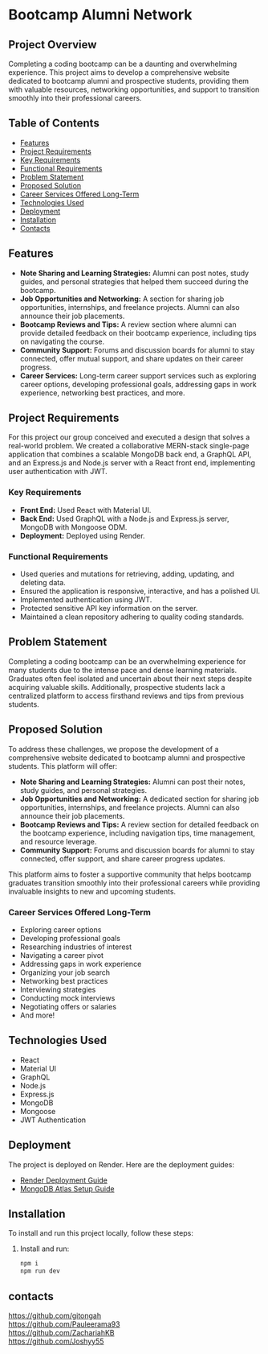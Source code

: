 # Bootcamp Alumni Network

## Project Overview
Completing a coding bootcamp can be a daunting and overwhelming experience. This project aims to develop a comprehensive website dedicated to bootcamp alumni and prospective students, providing them with valuable resources, networking opportunities, and support to transition smoothly into their professional careers.

## Table of Contents


- [Features](#features)
- [Project Requirements](#project-requirements)
- [Key Requirements](#key-requirements)
- [Functional Requirements](#functional-requirements)
- [Problem Statement](#problem-statement)
- [Proposed Solution](#proposed-solution)
- [Career Services Offered Long-Term](#career-services-offered-long-term)
- [Technologies Used](#technologies-used)
- [Deployment](#deployment)
- [Installation](#installation)
- [Contacts](#contacts)



## Features
- **Note Sharing and Learning Strategies:** Alumni can post notes, study guides, and personal strategies that helped them succeed during the bootcamp.
- **Job Opportunities and Networking:** A section for sharing job opportunities, internships, and freelance projects. Alumni can also announce their job placements.
- **Bootcamp Reviews and Tips:** A review section where alumni can provide detailed feedback on their bootcamp experience, including tips on navigating the course.
- **Community Support:** Forums and discussion boards for alumni to stay connected, offer mutual support, and share updates on their career progress.
- **Career Services:** Long-term career support services such as exploring career options, developing professional goals, addressing gaps in work experience, networking best practices, and more.

## Project Requirements
For this project our group conceived and executed a design that solves a real-world problem. We created a collaborative MERN-stack single-page application that combines a scalable MongoDB back end, a GraphQL API, and an Express.js and Node.js server with a React front end, implementing user authentication with JWT.

### Key Requirements
- **Front End:** Used React with Material UI.
- **Back End:** Used GraphQL with a Node.js and Express.js server, MongoDB with Mongoose ODM.
- **Deployment:** Deployed using Render.

### Functional Requirements
- Used queries and mutations for retrieving, adding, updating, and deleting data.
- Ensured the application is responsive, interactive, and has a polished UI.
- Implemented authentication using JWT.
- Protected sensitive API key information on the server.
- Maintained a clean repository adhering to quality coding standards.

## Problem Statement
Completing a coding bootcamp can be an overwhelming experience for many students due to the intense pace and dense learning materials. Graduates often feel isolated and uncertain about their next steps despite acquiring valuable skills. Additionally, prospective students lack a centralized platform to access firsthand reviews and tips from previous students.

## Proposed Solution
To address these challenges, we propose the development of a comprehensive website dedicated to bootcamp alumni and prospective students. This platform will offer:

- **Note Sharing and Learning Strategies:** Alumni can post their notes, study guides, and personal strategies.
- **Job Opportunities and Networking:** A dedicated section for sharing job opportunities, internships, and freelance projects. Alumni can also announce their job placements.
- **Bootcamp Reviews and Tips:** A review section for detailed feedback on the bootcamp experience, including navigation tips, time management, and resource leverage.
- **Community Support:** Forums and discussion boards for alumni to stay connected, offer support, and share career progress updates.

This platform aims to foster a supportive community that helps bootcamp graduates transition smoothly into their professional careers while providing invaluable insights to new and upcoming students.

### Career Services Offered Long-Term
- Exploring career options
- Developing professional goals
- Researching industries of interest
- Navigating a career pivot
- Addressing gaps in work experience
- Organizing your job search
- Networking best practices
- Interviewing strategies
- Conducting mock interviews
- Negotiating offers or salaries
- And more!

## Technologies Used
- React
- Material UI
- GraphQL
- Node.js
- Express.js
- MongoDB
- Mongoose
- JWT Authentication

## Deployment
The project is deployed on Render. Here are the deployment guides:

- [Render Deployment Guide](link-to-render-deployment-guide)
- [MongoDB Atlas Setup Guide](link-to-mongodb-setup-guide)

## Installation
To install and run this project locally, follow these steps:

1. Install and run:
   ```sh
   npm i
   npm run dev
   
## contacts 

https://github.com/gitongah \
https://github.com/Pauleerama93 \
https://github.com/ZachariahKB \
https://github.com/Joshyy55 